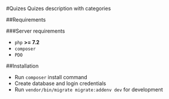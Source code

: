 #Quizes
Quizes description with categories

##Requirements

###Server requirements
- `php` **>= 7.2**
- `composer`
- `PDO`


##Installation
- Run `composer` install command
- Create database and login credentials
- Run `vendor/bin/migrate migrate:addenv dev` for development


